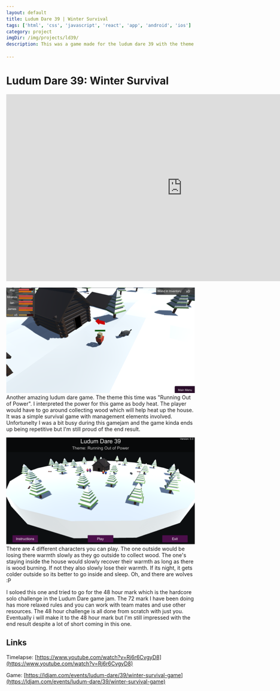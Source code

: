 ```yaml
---
layout: default
title: Ludum Dare 39 | Winter Survival
tags: ['html', 'css', 'javascript', 'react', 'app', 'android', 'ios']
category: project
imgDir: /img/projects/ld39/
description: This was a game made for the ludum dare 39 with the theme "Losing Energy"

---
```



Ludum Dare 39: Winter Survival
================

<iframe width="940" height="500" src="https://www.youtube-nocookie.com/embed/3G6aI9B2rQQ?showinfo=0" frameborder="0" allowfullscreen></iframe>

<div class="content-spacing"></div>
<div class="content-spacing"></div>


![Picture](/img/projects/ld39/1.png)
Another amazing ludum dare game. The theme this time was "Running Out of Power". I interpreted the power for this game as body heat.  The player would have to go around collecting wood which will help heat up the house. It was a simple survival game with management elements involved. Unfortunelty I was a bit busy during this gamejam and the game kinda ends up being repetitive but I'm still proud of the end result.

![Picture](/img/projects/ld39/2.png)
There are 4 different characters you can play. The one outside would be losing there warmth slowly as they go outside to collect wood. The one's staying inside the house would slowly recover their warmth as long as there is wood burning. If not they also slowly lose their warmth. If its night, it gets colder outside so its better to go inside and sleep. Oh, and there are wolves :P

I soloed this one and tried to go for the 48 hour mark which is the hardcore solo challenge in the Ludum Dare game jam. The 72 mark I have been doing has more relaxed rules and you can work with team mates and use other resources. The 48 hour challenge is all done from scratch with just you. Eventually i will make it to the 48 hour mark but I'm still impressed with the end result despite a lot of short coming in this one.


Links
-----

Timelapse: [https://www.youtube.com/watch?v=Rj6r6CvgyD8](https://www.youtube.com/watch?v=Rj6r6CvgyD8)

Game: [https://ldjam.com/events/ludum-dare/39/winter-survival-game](https://ldjam.com/events/ludum-dare/39/winter-survival-game)
